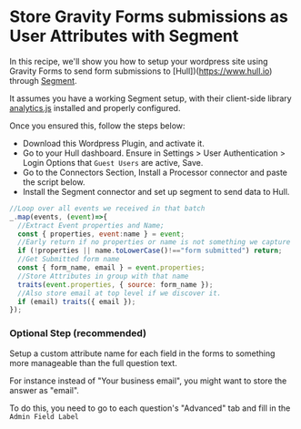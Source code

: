 # Store Gravity Forms submissions as User Attributes with Segment

In this recipe, we'll show you how to setup your wordpress site using Gravity Forms
to send form submissions to [Hull])(https://www.hull.io) through [Segment](https://segment.com).

It assumes you have a working Segment setup, with their client-side library [analytics.js](https://segment.com/docs/sources/website/analytics.js/quickstart/) installed and properly configured.

Once you ensured this, follow the steps below:

- Download this Wordpress Plugin, and activate it.
- Go to your Hull dashboard. Ensure in Settings > User Authentication > Login Options that `Guest Users` are active, Save.
- Go to the Connectors Section, Install a Processor connector and paste the script below.
- Install the Segment connector and set up segment to send data to Hull.

```js
//Loop over all events we received in that batch
_.map(events, (event)=>{
  //Extract Event properties and Name;
  const { properties, event:name } = event;
  //Early return if no properties or name is not something we capture
  if (!properties || name.toLowerCase()!=="form submitted") return;
  //Get Submitted form name
  const { form_name, email } = event.properties;
  //Store Attributes in group with that name
  traits(event.properties, { source: form_name });
  //Also store email at top level if we discover it.
  if (email) traits({ email }); 
});
```


### Optional Step (recommended)

Setup a custom attribute name for each field in the forms to something more manageable than the full question text.

For instance instead of "Your business email", you might want to store the answer as "email".

To do this, you need to go to each question's "Advanced" tab and fill in the `Admin Field Label`

